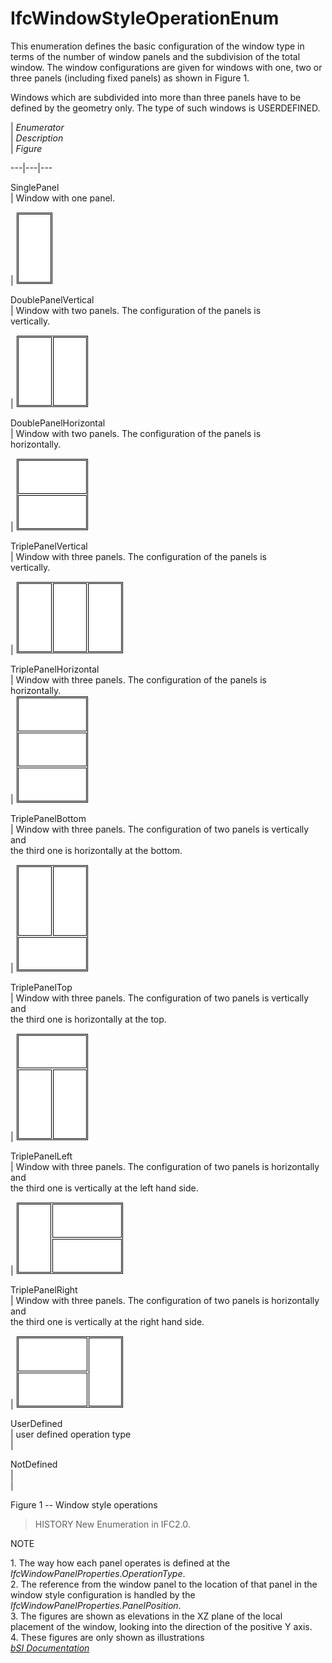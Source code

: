 IfcWindowStyleOperationEnum
===========================
This enumeration defines the basic configuration of the window type in terms
of the number of window panels and the subdivision of the total window. The
window configurations are given for windows with one, two or three panels
(including fixed panels) as shown in Figure 1.  
  
Windows which are subdivided into more than three panels have to be defined by
the geometry only. The type of such windows is USERDEFINED.  
  
  
  
  
  
  
|  _Enumerator_  
|  _Description_  
|  _Figure_  
  
---|---|---  
  
  
SinglePanel  
| Window with one panel.  
  
| ![](../figures/ifcwindowstyleoperationenum-fig01.gif)  
  
  
  
DoublePanelVertical  
| Window with two panels. The configuration of the panels is  
vertically.  
  
| ![](../figures/ifcwindowstyleoperationenum-fig02.gif)  
  
  
  
DoublePanelHorizontal  
| Window with two panels. The configuration of the panels is  
horizontally.  
  
| ![](../figures/ifcwindowstyleoperationenum-fig03.gif)  
  
  
  
TriplePanelVertical  
| Window with three panels. The configuration of the panels is  
vertically.  
  
| ![](../figures/ifcwindowstyleoperationenum-fig04.gif)  
  
  
  
TriplePanelHorizontal  
| Window with three panels. The configuration of the panels is  
horizontally.  
| ![](../figures/ifcwindowstyleoperationenum-fig05.gif)  
  
  
  
TriplePanelBottom  
| Window with three panels. The configuration of two panels is vertically and  
the third one is horizontally at the bottom.  
  
| ![](../figures/ifcwindowstyleoperationenum-fig06.gif)  
  
  
  
TriplePanelTop  
| Window with three panels. The configuration of two panels is vertically and  
the third one is horizontally at the top.  
  
| ![](../figures/ifcwindowstyleoperationenum-fig07.gif)  
  
  
  
TriplePanelLeft  
| Window with three panels. The configuration of two panels is horizontally
and  
the third one is vertically at the left hand side.  
  
| ![](../figures/ifcwindowstyleoperationenum-fig08.gif)  
  
  
  
TriplePanelRight  
| Window with three panels. The configuration of two panels is horizontally
and  
the third one is vertically at the right hand side.  
  
| ![](../figures/ifcwindowstyleoperationenum-fig09.gif)  
  
  
  
UserDefined  
| user defined operation type  
|  
  
  
  
NotDefined  
|  
|  
  
  
  
  
  
  
  
  

Figure 1 -- Window style operations

  
  
  
  
  
  
> HISTORY  New Enumeration in IFC2.0.  
  
NOTE  
  
1\. The way how each panel operates is defined at the
_IfcWindowPanelProperties.OperationType_.  
2\. The reference from the window panel to the location of that panel in the
window style configuration is handled by the
_IfcWindowPanelProperties.PanelPosition_.  
3\. The figures are shown as elevations in the XZ plane of the local placement
of the window, looking into the direction of the positive Y axis.  
4\. These figures are only shown as illustrations  
[ _bSI
Documentation_](https://standards.buildingsmart.org/IFC/DEV/IFC4_2/FINAL/HTML/schema/ifcarchitecturedomain/lexical/ifcwindowstyleoperationenum.htm)


